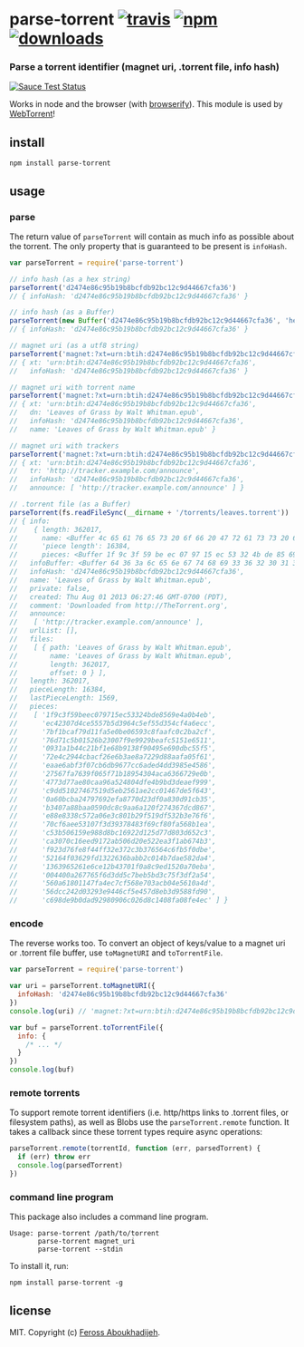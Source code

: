 # parse-torrent [![travis][travis-image]][travis-url] [![npm][npm-image]][npm-url] [![downloads][downloads-image]][downloads-url]

[travis-image]: https://img.shields.io/travis/feross/parse-torrent/master.svg?style=flat
[travis-url]: https://travis-ci.org/feross/parse-torrent
[npm-image]: https://img.shields.io/npm/v/parse-torrent.svg?style=flat
[npm-url]: https://npmjs.org/package/parse-torrent
[downloads-image]: https://img.shields.io/npm/dm/parse-torrent.svg?style=flat
[downloads-url]: https://npmjs.org/package/parse-torrent

### Parse a torrent identifier (magnet uri, .torrent file, info hash)

[![Sauce Test Status](https://saucelabs.com/browser-matrix/parse-torrent.svg)](https://saucelabs.com/u/parse-torrent)

Works in node and the browser (with [browserify](http://browserify.org/)). This module is used by [WebTorrent](http://webtorrent.io)!

## install

```
npm install parse-torrent
```

## usage

### parse

The return value of `parseTorrent` will contain as much info as possible about the
torrent. The only property that is guaranteed to be present is `infoHash`.

```js
var parseTorrent = require('parse-torrent')

// info hash (as a hex string)
parseTorrent('d2474e86c95b19b8bcfdb92bc12c9d44667cfa36')
// { infoHash: 'd2474e86c95b19b8bcfdb92bc12c9d44667cfa36' }

// info hash (as a Buffer)
parseTorrent(new Buffer('d2474e86c95b19b8bcfdb92bc12c9d44667cfa36', 'hex'))
// { infoHash: 'd2474e86c95b19b8bcfdb92bc12c9d44667cfa36' }

// magnet uri (as a utf8 string)
parseTorrent('magnet:?xt=urn:btih:d2474e86c95b19b8bcfdb92bc12c9d44667cfa36')
// { xt: 'urn:btih:d2474e86c95b19b8bcfdb92bc12c9d44667cfa36',
//   infoHash: 'd2474e86c95b19b8bcfdb92bc12c9d44667cfa36' }

// magnet uri with torrent name
parseTorrent('magnet:?xt=urn:btih:d2474e86c95b19b8bcfdb92bc12c9d44667cfa36&dn=Leaves%20of%20Grass%20by%20Walt%20Whitman.epub')
// { xt: 'urn:btih:d2474e86c95b19b8bcfdb92bc12c9d44667cfa36',
//   dn: 'Leaves of Grass by Walt Whitman.epub',
//   infoHash: 'd2474e86c95b19b8bcfdb92bc12c9d44667cfa36',
//   name: 'Leaves of Grass by Walt Whitman.epub' }

// magnet uri with trackers
parseTorrent('magnet:?xt=urn:btih:d2474e86c95b19b8bcfdb92bc12c9d44667cfa36&tr=http%3A%2F%2Ftracker.example.com%2Fannounce')
// { xt: 'urn:btih:d2474e86c95b19b8bcfdb92bc12c9d44667cfa36',
//   tr: 'http://tracker.example.com/announce',
//   infoHash: 'd2474e86c95b19b8bcfdb92bc12c9d44667cfa36',
//   announce: [ 'http://tracker.example.com/announce' ] }

// .torrent file (as a Buffer)
parseTorrent(fs.readFileSync(__dirname + '/torrents/leaves.torrent'))
// { info:
//    { length: 362017,
//      name: <Buffer 4c 65 61 76 65 73 20 6f 66 20 47 72 61 73 73 20 62 79 20 57 61 6c 74 20 57 68 69 74 6d 61 6e 2e 65 70 75 62>,
//      'piece length': 16384,
//      pieces: <Buffer 1f 9c 3f 59 be ec 07 97 15 ec 53 32 4b de 85 69 e4 a0 b4 eb ec 42 30 7d 4c e5 55 7b 5d 39 64 c5 ef 55 d3 54 cf 4a 6e cc 7b f1 bc af 79 d1 1f a5 e0 be 06 ...> },
//   infoBuffer: <Buffer 64 36 3a 6c 65 6e 67 74 68 69 33 36 32 30 31 37 65 34 3a 6e 61 6d 65 33 36 3a 4c 65 61 76 65 73 20 6f 66 20 47 72 61 73 73 20 62 79 20 57 61 6c 74 20 57 ...>,
//   infoHash: 'd2474e86c95b19b8bcfdb92bc12c9d44667cfa36',
//   name: 'Leaves of Grass by Walt Whitman.epub',
//   private: false,
//   created: Thu Aug 01 2013 06:27:46 GMT-0700 (PDT),
//   comment: 'Downloaded from http://TheTorrent.org',
//   announce:
//    [ 'http://tracker.example.com/announce' ],
//   urlList: [],
//   files:
//    [ { path: 'Leaves of Grass by Walt Whitman.epub',
//        name: 'Leaves of Grass by Walt Whitman.epub',
//        length: 362017,
//        offset: 0 } ],
//   length: 362017,
//   pieceLength: 16384,
//   lastPieceLength: 1569,
//   pieces:
//    [ '1f9c3f59beec079715ec53324bde8569e4a0b4eb',
//      'ec42307d4ce5557b5d3964c5ef55d354cf4a6ecc',
//      '7bf1bcaf79d11fa5e0be06593c8faafc0c2ba2cf',
//      '76d71c5b01526b23007f9e9929beafc5151e6511',
//      '0931a1b44c21bf1e68b9138f90495e690dbc55f5',
//      '72e4c2944cbacf26e6b3ae8a7229d88aafa05f61',
//      'eaae6abf3f07cb6db9677cc6aded4dd3985e4586',
//      '27567fa7639f065f71b18954304aca6366729e0b',
//      '4773d77ae80caa96a524804dfe4b9bd3deaef999',
//      'c9dd51027467519d5eb2561ae2cc01467de5f643',
//      '0a60bcba24797692efa8770d23df0a830d91cb35',
//      'b3407a88baa0590dc8c9aa6a120f274367dcd867',
//      'e88e8338c572a06e3c801b29f519df532b3e76f6',
//      '70cf6aee53107f3d39378483f69cf80fa568b1ea',
//      'c53b506159e988d8bc16922d125d77d803d652c3',
//      'ca3070c16eed9172ab506d20e522ea3f1ab674b3',
//      'f923d76fe8f44ff32e372c3b376564c6fb5f0dbe',
//      '52164f03629fd1322636babb2c014b7dae582da4',
//      '1363965261e6ce12b43701f0a8c9ed1520a70eba',
//      '004400a267765f6d3dd5c7beb5bd3c75f3df2a54',
//      '560a61801147fa4ec7cf568e703acb04e5610a4d',
//      '56dcc242d03293e9446cf5e457d8eb3d9588fd90',
//      'c698de9b0dad92980906c026d8c1408fa08fe4ec' ] }
```

### encode

The reverse works too. To convert an object of keys/value to a magnet uri or .torrent file
buffer, use `toMagnetURI` and `toTorrentFile`.

```js
var parseTorrent = require('parse-torrent')

var uri = parseTorrent.toMagnetURI({
  infoHash: 'd2474e86c95b19b8bcfdb92bc12c9d44667cfa36'
})
console.log(uri) // 'magnet:?xt=urn:btih:d2474e86c95b19b8bcfdb92bc12c9d44667cfa36'

var buf = parseTorrent.toTorrentFile({
  info: {
    /* ... */
  }
})
console.log(buf)
```

### remote torrents

To support remote torrent identifiers (i.e. http/https links to .torrent files, or
filesystem paths), as well as Blobs use the `parseTorrent.remote` function. It takes
a callback since these torrent types require async operations:

```js
parseTorrent.remote(torrentId, function (err, parsedTorrent) {
  if (err) throw err
  console.log(parsedTorrent)
})
```

### command line program

This package also includes a command line program.

```
Usage: parse-torrent /path/to/torrent
       parse-torrent magnet_uri
       parse-torrent --stdin
```

To install it, run:

```
npm install parse-torrent -g
```

## license

MIT. Copyright (c) [Feross Aboukhadijeh](http://feross.org).
